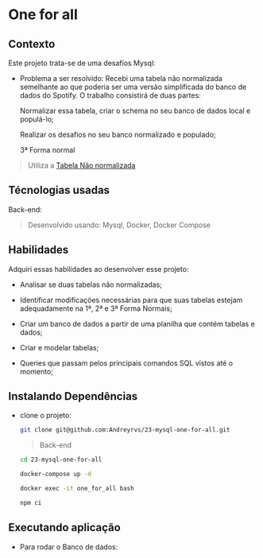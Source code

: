 # One for all

## Contexto

Este projeto trata-se de uma desafios Mysql:

- Problema a ser resolvido:
  Recebi uma tabela não normalizada semelhante ao que poderia ser uma versão simplificada do banco de dados do Spotify. O trabalho consistirá de duas partes:

  Normalizar essa tabela, criar o schema no seu banco de dados local e populá-lo;

  Realizar os desafios no seu banco normalizado e populado;

  3ª Forma normal

> Utiliza a [Tabela Não normalizada](SpotifyClone-Non-NormalizedTable.xlsx)

## Técnologias usadas

Back-end:
> Desenvolvido usando: Mysql, Docker, Docker Compose

## Habilidades

Adquiri essas habilidades ao desenvolver esse projeto:

- Analisar se duas tabelas não normalizadas;

- Identificar modificações necessárias para que suas tabelas estejam adequadamente na 1ª, 2ª e 3ª Forma Normais;

- Criar um banco de dados a partir de uma planilha que contém tabelas e dados;

- Criar e modelar tabelas;

- Queries que passam pelos principais comandos SQL vistos até o momento;

<!-- 
## Preview da Aplicação

| ![Login](./aplicacao-) | ![Home](./aplicacao-) |
| ----------- | ----------- | 
-->

## Instalando Dependências

- clone o projeto:

  ```bash
  git clone git@github.com:Andreyrvs/23-mysql-one-for-all.git
  ```

  > Back-end

  ```bash
  cd 23-mysql-one-for-all
  ```

  ```bash
  docker-compose up -d
  ```

  ```bash
  docker exec -it one_for_all bash
  ```

  ```bash
  npm ci
  ```

## Executando aplicação

- Para rodar o Banco de dados:
